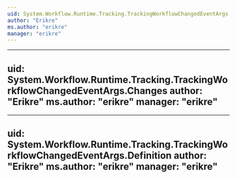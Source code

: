 ```yaml
---
uid: System.Workflow.Runtime.Tracking.TrackingWorkflowChangedEventArgs
author: "Erikre"
ms.author: "erikre"
manager: "erikre"
---
```


---
uid: System.Workflow.Runtime.Tracking.TrackingWorkflowChangedEventArgs.Changes
author: "Erikre"
ms.author: "erikre"
manager: "erikre"
---

---
uid: System.Workflow.Runtime.Tracking.TrackingWorkflowChangedEventArgs.Definition
author: "Erikre"
ms.author: "erikre"
manager: "erikre"
---
